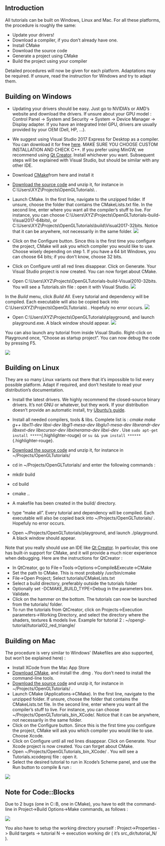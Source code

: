 Introduction
------------

All tutorials can be built on Windows, Linux and Mac. For all these platforms,
the procedure is roughly the same:

- Update your drivers!
- Download a compiler, if you don’t already have one.
- Install CMake
- Download the source code
- Generate a project using CMake
- Build the project using your compiler

Detailed procedures will now be given for each platform. Adaptations may be
required. If unsure, read the instruction for Windows and try to adapt them.

Building on Windows
-------------------

-   Updating your drivers should be easy. Just go to NVIDIA’s or AMD’s
    website and download the drivers. If unsure about your GPU model :
    Control Panel -\> System and Security -\> System -\> Device
    Manager -\> Display adapter. If you have an integrated Intel GPU,
    drivers are usually provided by your OEM (Dell, HP, …).
-   We suggest using Visual Studio 2017 Express for Desktop as a
    compiler. You can download it for free
    [here](https://www.visualstudio.com/en-US/products/visual-studio-express-vs).
    MAKE SURE YOU CHOOSE CUSTOM INSTALLATION AND CHECK C++. If you
    prefer using MinGW, we recommend using [Qt
    Creator](http://qt-project.org/). Install whichever you want.
    Subsequent steps will be explained with Visual Studio, but should be
    similar with any other IDE.
-   Download
    [CMake](http://www.cmake.org/cmake/resources/software.html)from here
    and install it
-   [Download the source code](http://www.opengl-tutorial.org/download/)
    and unzip it, for instance in
    C:\\Users\\XYZ\\Projects\\OpenGLTutorials\\ .
-   Launch CMake. In the first line, navigate to the unzipped folder. If
    unsure, choose the folder that contains the CMakeLists.txt file. In
    the second line, enter where you want all the compiler’s stuff to
    live. For instance, you can choose
    C:\\Users\\XYZ\\Projects\\OpenGLTutorials-build-Visual2017-64bits\\,
    or
    C:\\Users\\XYZ\\Projects\\OpenGLTutorials\\build\\Visual2017-32bits.
    Notice that it can be anywhere, not necessarily in the same folder.
    ![](fig/CMake.png)

-   Click on the Configure button. Since this is the first time you
    configure the project, CMake will ask you which compiler you would
    like to use. Choose wisely depending on step 1. If you have a 64 bit
    Windows, you can choose 64 bits; if you don’t know, choose 32 bits.
-   Click on Configure until all red lines disappear. Click on Generate.
    Your Visual Studio project is now created. You can now forget about
    CMake.
-   Open
    C:\\Users\\XYZ\\Projects\\OpenGLTutorials-build-Visual2010-32bits.
    You will see a Tutorials.sln file : open it with Visual Studio.
    ![](fig/directories.png)

In the *Build* menu, click *Build All*. Every tutorial and dependency
will be compiled. Each executable will also be copied back into
C:\\Users\\XYZ\\Projects\\OpenGLTutorials\\ . Hopefuly no error occurs.
![](fig/visual_2010.png)

-   Open C:\\Users\\XYZ\\Projects\\OpenGLTutorials\\playground, and
    launch playground.exe. A black window should appear.
    ![](fig/empty_window.png)

You can also launch any tutorial from inside Visual Studio. Right-click
on Playground once, “Choose as startup project”. You can now debug the
code by pressing F5.

![](fig/StartupProject.png)

Building on Linux
-----------------

They are so many Linux variants out there that it’s impossible to list
every possible platform. Adapt if required, and don’t hesitate to read
your distribution’s documentation.

-   Install the latest drivers. We highly recommend the closed-source
    binary drivers. It’s not GNU or whatever, but they work. If your
    distribution doesn’t provide an automatic install, try [Ubuntu’s
    guide](http://help.ubuntu.com/community/BinaryDriverHowto).
-   Install all needed compilers, tools & libs. Complete list is :
    *cmake make g++ libx11-dev libxi-dev libgl1-mesa-dev
    libglu1-mesa-dev libxrandr-dev libxext-dev libxcursor-dev
    libxinerama-dev libxi-dev* . Use
    `sudo apt-get install *****`{.highlighter-rouge} or
    `su && yum install ******`{.highlighter-rouge}.
-   [Download the source code](http://www.opengl-tutorial.org/download/)
    and unzip it, for instance in \~/Projects/OpenGLTutorials/
-   cd in \~/Projects/OpenGLTutorials/ and enter the following commands
    :

-   mkdir build
-   cd build
-   cmake ..

-   A makefile has been created in the build/ directory.
-   type “make all”. Every tutorial and dependency will be compiled.
    Each executable will also be copied back into
    \~/Projects/OpenGLTutorials/ . Hopefuly no error occurs.
-   Open \~/Projects/OpenGLTutorials/playground, and launch
    ./playground. A black window should appear.

Note that you really should use an IDE like [Qt
Creator](http://qt-project.org/). In particular, this one has built-in
support for CMake, and it will provide a much nicer experience when
debugging. Here are the instructions for QtCreator :

-   In QtCreator, go to File-\>Tools-\>Options-\>Compile&Execute-\>CMake
-   Set the path to CMake. This is most probably /usr/bin/cmake
-   File-\>Open Project; Select tutorials/CMakeLists.txt
-   Select a build directory, preferably outside the tutorials folder
-   Optionally set -DCMAKE\_BUILD\_TYPE=Debug in the parameters box.
    Validate.
-   Click on the hammer on the bottom. The tutorials can now be launched
    from the tutorials/ folder.
-   To run the tutorials from QtCreator, click on Projects-\>Execution
    parameters-\>Working Directory, and select the directory where the
    shaders, textures & models live. Example for tutorial 2 :
    \~/opengl-tutorial/tutorial02\_red\_triangle/

Building on Mac
---------------

The procedure is very similar to Windows’ (Makefiles are also supported,
but won’t be explained here) :

-   Install XCode from the Mac App Store
-   [Download
    CMake](http://www.cmake.org/cmake/resources/software.html), and
    install the .dmg . You don’t need to install the command-line tools.
-   [Download the source code](http://www.opengl-tutorial.org/download/)
    and unzip it, for instance in \~/Projects/OpenGLTutorials/ .
-   Launch CMake (Applications-\>CMake). In the first line, navigate to
    the unzipped folder. If unsure, choose the folder that contains the
    CMakeLists.txt file. In the second line, enter where you want all
    the compiler’s stuff to live. For instance, you can choose
    \~/Projects/OpenGLTutorials\_bin\_XCode/. Notice that it can be
    anywhere, not necessarily in the same folder.
-   Click on the Configure button. Since this is the first time you
    configure the project, CMake will ask you which compiler you would
    like to use. Choose Xcode.
-   Click on Configure until all red lines disappear. Click on Generate.
    Your Xcode project is now created. You can forget about CMake.
-   Open \~/Projects/OpenGLTutorials\_bin\_XCode/ . You will see a
    Tutorials.xcodeproj file : open it.
-   Select the desired tutorial to run in Xcode’s Scheme panel, and use
    the Run button to compile & run :

![](fig/Xcode-projectselection.png)

Note for Code::Blocks
---------------------

Due to 2 bugs (one in C::B, one in CMake), you have to edit the
command-line in Project-\>Build Options-\>Make commands, as follows :

![](fig/CodeBlocksFix.png)

You also have to setup the working directory yourself :
Project-\>Properties -\> Build targets -\> tutorial N -\> execution
working dir ( it’s src\_dir/tutorial\_N/ ).
